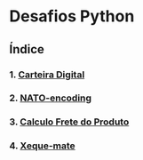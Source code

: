 # Desafios Python

## Índice

### 1. [Carteira Digital](./desafios/001/README.md)

### 2. [NATO-encoding](./desafios/002/README.md)

### 3. [Calculo Frete do Produto](./desafios/003/README.md)

### 4. [Xeque-mate](./desafios/004/README.md)
